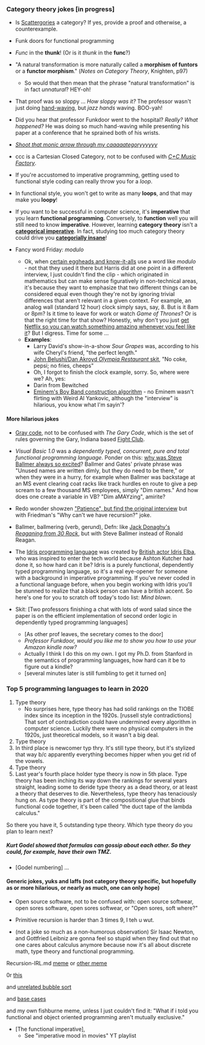 ### Category theory jokes [in progress]

- Is [Scattergories](https://en.wikipedia.org/wiki/Scattergories) a category? If yes, provide a proof and otherwise, a counterexample. 

- Funk doors for functional programming

- _Func_ in the __thunk__! (Or is it _thunk_ in the __func__?)

- "A natural transformation is more naturally called a __morphism of funtors__ or a __functor morphism__." (_Notes on Category Theory_, Knighten, p97)
	- So would that then mean that the phrase "natural transformation" is in fact _unnatural_? HEY-oh!
	
- That proof was so sloppy ...
_How sloppy was it?_
The professor wasn't just doing [hand-waving](https://en.wikipedia.org/wiki/Hand-waving), but _jazz hands_ waving. BOO-yah!

- Did you hear that professor Funkdoor went to the hospital?
_Really? What happened?_
He was doing so much hand-waving while presenting his paper at a conference that he sprained both of his wrists. 

- _[Shoot that monic arrow through my caaaaategoryyyyyy](https://www.youtube.com/watch?v=a70yJwgQtzo)_

- ccc is a Cartesian Closed Category, not to be confused with _[C+C Music Factory](https://www.youtube.com/watch?v=LaTGrV58wec)_.

- If you're accustomed to imperative programming, getting used to  functional style coding can really throw you for a _loop_.

- In functional style, you won't get to write as many __loops__, and that may make you __loopy__!

- If you want to be successful in computer science, it's __imperative__ that you learn __functional programming__. Conversely, to __function__ well you will still need to know __imperative__. However, learning __category theory__ isn't a [__categorical imperative__](https://en.wikipedia.org/wiki/Categorical_imperative). In fact, studying too much category theory could drive you [__categorially insane__](https://www.youtube.com/watch?v=RijB8wnJCN0)!

- Fancy word Friday: _modulo_
	- Ok, when [certain eggheads and know-it-alls](https://www.youtube.com/watch?v=cTjHf77FqTI) use a word like _modulo_ - not that they used it there but Harris did at one point in a different interview, I just couldn't find the clip - which originated in mathematics but can make sense figuratively in non-technical areas, it's because they want to emphasize that two different things can be considered equal even though they're not by ignoring trivial differences that aren't relevant in a given context. For example, an analog wall (standard 12 hour) clock simply says, say, 8. But is it 8am or 8pm? Is it time to leave for work or watch _Game of Thrones_? Or is that the right time for that show? Honestly, why don't you just [get Netflix so you can watch something amazing whenever you feel like it](https://www.netflix.com/title/80095815)? But I digress. Time for some ...
	- __Examples__:
		- Larry David's show-in-a-show _Sour Grapes_ was, according to his wife Cheryl's friend, "the perfect length."
		- [John Belushi/Dan Akroyd _Olympia Restaurant_ skit](https://www.youtube.com/watch?v=puJePACBoIo), "No coke, pepsi; no fries, cheeps"
		- Oh, I forgot to finish the clock example, sorry. So, where were we? Ah, yes: 
		- Darin from Bewitched
		- [Eminem's Boy Band construction algorithm](https://www.youtube.com/watch?v=0QOya9-lwQk&feature=youtu.be&t=9m40s) - no Eminem wasn't flirting with Weird Al Yankovic, although the "interview" is hilarious, you know what I'm sayin'?

#### More hilarious jokes
- [Gray code](https://en.wikipedia.org/wiki/Gray_code), not to be confused with _The Gary Code_, which is the set of rules governing the Gary, Indiana based [Fight Club](https://en.wikipedia.org/wiki/Fight_Club).

- _Visual Basic 1.0_ was a _dependently typed, concurrent, pure and total functional programming language_. Ponder on this: [why was Steve Ballmer always so excited](https://www.youtube.com/watch?v=I14b-C67EXY)? Ballmer and Gates' private phrase was "Unused names are written dimly, but they do need to be there," or when they were in a hurry, for example when Ballmer was backstage at an MS event clearing coat racks like track hurdles en route to give a pep scream to a few thousand MS employees, simply "Dim names." And how does one create a variable in VB? "Dim aMAYzing", amirite? 

- Redo wonder showzen ["Patience", but find the original interview](https://www.youtube.com/watch?v=sltSm5mUniw) but with Friedman's "Why can't we have recursion?" joke. 

- Ballmer, ballmering (verb, gerund), Defn: like [Jack Donaghy's _Reaganing_ from _30 Rock_](https://www.youtube.com/results?search_query=30+rock+reaganing), but with Steve Ballmer instead of Ronald Reagan.

- The [Idris programming language](https://en.wikipedia.org/wiki/Idris_(programming_language)) was created by [British actor Idris Elba](https://en.wikipedia.org/wiki/Idris_Elba), who was inspired to enter the tech world because Ashton Kutcher had done it, so how hard can it be? Idris is a purely functional, dependently typed programming language, so it's a real eye-opener for someone with a background in imperative programming. If you've never coded in a functional language before, when you begin working with Idris you'll be stunned to realize that a black person can have a british accent. So here's one for you to scratch off today's todo list: _Mind blown_.

- Skit: [Two professors finishing a chat with lots of word salad since the paper is on the efficient implementation of second order logic in dependently typed programming languages]
	- [As other prof leaves, the secretary comes to the door] 
	- _Professor Funkdoor, would you like me to show you how to use your Amazon kindle now?_
	- Actually I think I do this on my own. I got my Ph.D. from Stanford in the semantics of programming languages, how hard can it be to figure out a kindle?
	- [several minutes later is still fumbling to get it turned on]
	
	
### Top 5 programming languages to learn in 2020
1. Type theory
	- No surprises here, type theory has had solid rankings on the TIOBE index since its inception in the 1920s. [russell style contradictions] That sort of contradiction could have undermined every algorithm in computer science. Luckily there were no physical computers in the 1920s, just theoretical models, so it wasn't a big deal. 
2. Type theory
3. In third place is newcomer typ thry. It's still type theory, but it's stylized that way b/c apparently everything becomes hipper when you get rid of the vowels.
4. Type theory
5. Last year's fourth place holder type theory is now in 5th place. Type theory has been inching its way down the rankings for several years straight, leading some to deride type theory as a dead theory, or at least a theory that deserves to die. Nevertheless, type theory has tenaciously hung on. As type theory is part of the compositional glue that binds functional code together, it's been called "the duct tape of the lambda calculus."

So there you have it, 5 outstanding type theory. Which type theory do you plan to learn next?
 
##### Kurt Godel showed that formulas can gossip about each other. So they could, for example, have their own TMZ. 
- [Godel numbering] ...


#### Generic jokes, yuks and laffs (not category theory specific, but hopefully as or more hilarious, or nearly as much, one can only hope)

- Open source software, not to be confused with: open source softwear, open sores software, open sores softwear, or "Open sores, soft where?"

- Primitive recursion is harder than 3 times 9, I teh u wut.

- (not a joke so much as a non-humorous observation) Sir Isaac Newton, and Gottfried Leibniz are gonna feel so stupid when they find out that no one cares about calculus anymore because now it's all about discrete math, type theory and functional programming. 

Recursion-IRL.md [meme](https://www.google.com/imgres?imgurl=https%3A%2F%2Fwww.byte-by-byte.com%2Fwp-content%2Fuploads%2F2019%2F05%2Fcimrecursion-understand-min.png&imgrefurl=https%3A%2F%2Fwww.byte-by-byte.com%2Frecursion-sp-closed%2F&docid=VJfj027Epbd9NM&tbnid=ZzEVdi5VlQTIFM%3A&vet=10ahUKEwib_-Kvq_fiAhUiZN8KHVRNB4IQMwgzKAgwCA..i&w=568&h=335&bih=710&biw=1100&q=what%20if%20i%20told%20you%20iterative%20solutions%20are%20often%20harder%20than%20recursive%20meme&ved=0ahUKEwib_-Kvq_fiAhUiZN8KHVRNB4IQMwgzKAgwCA&iact=mrc&uact=8) or [other meme](https://www.google.com/imgres?imgurl=https%3A%2F%2Fimg.memecdn.com%2Frecursion_o_170485.jpg&imgrefurl=https%3A%2F%2Fwww.memecenter.com%2Ffun%2F170485%2Frecursion&docid=Uplca00cgO_CAM&tbnid=4BKe_rKtbHahNM%3A&vet=1&w=568&h=347&bih=710&biw=1100&ved=2ahUKEwjmjPTBq_fiAhWuiOAKHdW-DREQxiAoAnoECAEQFg&iact=c&ictx=1)

0r [this](https://www.google.com/url?sa=i&source=imgres&cd=&cad=rja&uact=8&ved=2ahUKEwj9mf3dq_fiAhVLZN8KHbj7DmAQjRx6BAgBEAU&url=http%3A%2F%2Fwww.quickmeme.com%2Fmeme%2F3ojur6&psig=AOvVaw1CZh-bl-KJvkAqBTPWOwdl&ust=1561095413149392)

and [unrelated bubble sort](https://www.google.com/imgres?imgurl=https%3A%2F%2Fcdn-images-1.medium.com%2Fmax%2F1200%2F0*PgiLG7NytqKAh8WT.&imgrefurl=https%3A%2F%2Fmedium.com%2F%40yonislots%2F4-common-sorting-algorithms-what-to-know-and-the-big-o-63ef76268991&docid=kgJQ6dqMpea8gM&tbnid=GjkUuHrXHZlozM%3A&vet=10ahUKEwib_-Kvq_fiAhUiZN8KHVRNB4IQMwhMKBQwFA..i&w=620&h=348&bih=710&biw=1100&q=what%20if%20i%20told%20you%20iterative%20solutions%20are%20often%20harder%20than%20recursive%20meme&ved=0ahUKEwib_-Kvq_fiAhUiZN8KHVRNB4IQMwhMKBQwFA&iact=mrc&uact=8#h=348&imgdii=yzjHgOTUoOFJjM:&vet=10ahUKEwib_-Kvq_fiAhUiZN8KHVRNB4IQMwhMKBQwFA..i&w=620)

and [base cases](https://www.google.com/imgres?imgurl=https%3A%2F%2Fcdn-images-1.medium.com%2Fmax%2F1200%2F0*PgiLG7NytqKAh8WT.&imgrefurl=https%3A%2F%2Fmedium.com%2F%40yonislots%2F4-common-sorting-algorithms-what-to-know-and-the-big-o-63ef76268991&docid=kgJQ6dqMpea8gM&tbnid=GjkUuHrXHZlozM%3A&vet=10ahUKEwib_-Kvq_fiAhUiZN8KHVRNB4IQMwhMKBQwFA..i&w=620&h=348&bih=710&biw=1100&q=what%20if%20i%20told%20you%20iterative%20solutions%20are%20often%20harder%20than%20recursive%20meme&ved=0ahUKEwib_-Kvq_fiAhUiZN8KHVRNB4IQMwhMKBQwFA&iact=mrc&uact=8#h=348&imgdii=754kAe8lavxPRM:&vet=10ahUKEwib_-Kvq_fiAhUiZN8KHVRNB4IQMwhMKBQwFA..i&w=620)

and my own fishburne meme, unless I just couldn't find it: "What if i told you functional and object oriented programming aren't mutually exclusive."

- [The functional imperative], 
	- See "imperative mood in movies" YT playlist
	

